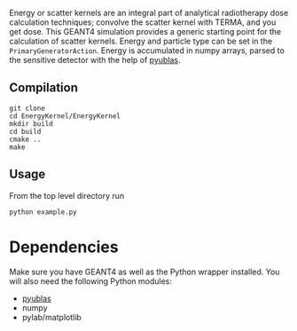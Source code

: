 Energy or scatter kernels are an integral part of analytical radiotherapy dose calculation techniques; convolve the scatter kernel with TERMA, and you get dose.
This GEANT4 simulation provides a generic starting point for the calculation of scatter kernels.
Energy and particle type can be set in the `PrimaryGeneratorAction`.
Energy is accumulated in numpy arrays, parsed to the sensitive detector with the help of [pyublas](http://mathema.tician.de/software/pyublas).

## Compilation
    git clone 
    cd EnergyKernel/EnergyKernel
    mkdir build
    cd build
    cmake ..
    make

## Usage
From the top level directory run

    python example.py

# Dependencies

Make sure you have GEANT4 as well as the Python wrapper installed.
You will also need the following Python modules:
* [pyublas](http://mathema.tician.de/software/pyublas)
* numpy
* pylab/matplotlib


